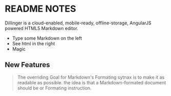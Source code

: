 # README NOTES
Dillinger is a cloud-enabled, mobile-ready, offline-storage, AngularJS powered HTML5 Markdown editor.
- Type some Markdown on the left
- See html in the right
- Magic

## New Features
> The overriding Goal for Markdown's
> Formating sytnax is to make it as readable
> as possible. the idea is that a
> Markdown-formated document should be 
> or Formating instruction.
